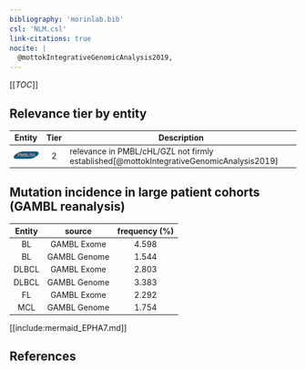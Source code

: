 ```yaml
---
bibliography: 'morinlab.bib'
csl: 'NLM.csl'
link-citations: true
nocite: |
  @mottokIntegrativeGenomicAnalysis2019, 
---
```


[[_TOC_]]




## Relevance tier by entity

|Entity|Tier|Description|
|:------:|:----:|--------------------------------------|
|![PMBL](images/icons/PMBL_tier2.png)|2|relevance in PMBL/cHL/GZL not firmly established[@mottokIntegrativeGenomicAnalysis2019]|


## Mutation incidence in large patient cohorts (GAMBL reanalysis)

|Entity|source |frequency (%)|
|:------:|:----:|:----:|
|BL|GAMBL Exome |4.598 |
|BL|GAMBL Genome |1.544 |
|DLBCL|GAMBL Exome |2.803 |
|DLBCL|GAMBL Genome |3.383 |
|FL|GAMBL Exome |2.292 |
|MCL|GAMBL Genome |1.754 |


[[include:mermaid_EPHA7.md]]

## References


